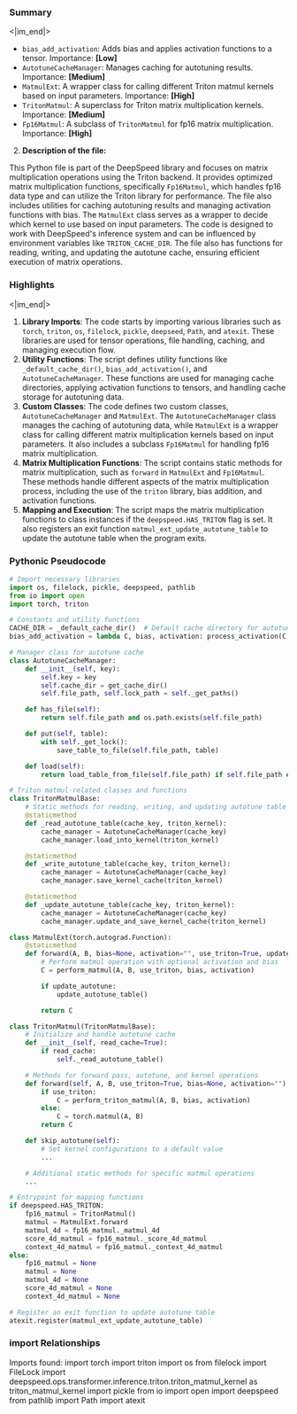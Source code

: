 

### Summary

<|im_end|>

* `bias_add_activation`: Adds bias and applies activation functions to a tensor. Importance: **[Low]**
* `AutotuneCacheManager`: Manages caching for autotuning results. Importance: **[Medium]**
* `MatmulExt`: A wrapper class for calling different Triton matmul kernels based on input parameters. Importance: **[High]**
* `TritonMatmul`: A superclass for Triton matrix multiplication kernels. Importance: **[Medium]**
* `Fp16Matmul`: A subclass of `TritonMatmul` for fp16 matrix multiplication. Importance: **[High]**


2. **Description of the file:**

This Python file is part of the DeepSpeed library and focuses on matrix multiplication operations using the Triton backend. It provides optimized matrix multiplication functions, specifically `Fp16Matmul`, which handles fp16 data type and can utilize the Triton library for performance. The file also includes utilities for caching autotuning results and managing activation functions with bias. The `MatmulExt` class serves as a wrapper to decide which kernel to use based on input parameters. The code is designed to work with DeepSpeed's inference system and can be influenced by environment variables like `TRITON_CACHE_DIR`. The file also has functions for reading, writing, and updating the autotune cache, ensuring efficient execution of matrix operations.

### Highlights

<|im_end|>

1. **Library Imports**: The code starts by importing various libraries such as `torch`, `triton`, `os`, `filelock`, `pickle`, `deepseed`, `Path`, and `atexit`. These libraries are used for tensor operations, file handling, caching, and managing execution flow.
2. **Utility Functions**: The script defines utility functions like `_default_cache_dir()`, `bias_add_activation()`, and `AutotuneCacheManager`. These functions are used for managing cache directories, applying activation functions to tensors, and handling cache storage for autotuning data.
3. **Custom Classes**: The code defines two custom classes, `AutotuneCacheManager` and `MatmulExt`. The `AutotuneCacheManager` class manages the caching of autotuning data, while `MatmulExt` is a wrapper class for calling different matrix multiplication kernels based on input parameters. It also includes a subclass `Fp16Matmul` for handling fp16 matrix multiplication.
4. **Matrix Multiplication Functions**: The script contains static methods for matrix multiplication, such as `forward` in `MatmulExt` and `Fp16Matmul`. These methods handle different aspects of the matrix multiplication process, including the use of the `triton` library, bias addition, and activation functions.
5. **Mapping and Execution**: The script maps the matrix multiplication functions to class instances if the `deepspeed.HAS_TRITON` flag is set. It also registers an exit function `matmul_ext_update_autotune_table` to update the autotune table when the program exits.

### Pythonic Pseudocode

```python
# Import necessary libraries
import os, filelock, pickle, deepspeed, pathlib
from io import open
import torch, triton

# Constants and utility functions
CACHE_DIR = _default_cache_dir()  # Default cache directory for autotune data
bias_add_activation = lambda C, bias, activation: process_activation(C, bias, activation)  # Apply activation function to tensor

# Manager class for autotune cache
class AutotuneCacheManager:
    def __init__(self, key):
        self.key = key
        self.cache_dir = get_cache_dir()
        self.file_path, self.lock_path = self._get_paths()

    def has_file(self):
        return self.file_path and os.path.exists(self.file_path)

    def put(self, table):
        with self._get_lock():
            save_table_to_file(self.file_path, table)

    def load(self):
        return load_table_from_file(self.file_path) if self.file_path else None

# Triton matmul-related classes and functions
class TritonMatmulBase:
    # Static methods for reading, writing, and updating autotune table
    @staticmethod
    def _read_autotune_table(cache_key, triton_kernel):
        cache_manager = AutotuneCacheManager(cache_key)
        cache_manager.load_into_kernel(triton_kernel)

    @staticmethod
    def _write_autotune_table(cache_key, triton_kernel):
        cache_manager = AutotuneCacheManager(cache_key)
        cache_manager.save_kernel_cache(triton_kernel)

    @staticmethod
    def _update_autotune_table(cache_key, triton_kernel):
        cache_manager = AutotuneCacheManager(cache_key)
        cache_manager.update_and_save_kernel_cache(triton_kernel)

class MatmulExt(torch.autograd.Function):
    @staticmethod
    def forward(A, B, bias=None, activation="", use_triton=True, update_autotune=False):
        # Perform matmul operation with optional activation and bias
        C = perform_matmul(A, B, use_triton, bias, activation)

        if update_autotune:
            update_autotune_table()

        return C

class TritonMatmul(TritonMatmulBase):
    # Initialize and handle autotune cache
    def __init__(self, read_cache=True):
        if read_cache:
            self._read_autotune_table()

    # Methods for forward pass, autotune, and kernel operations
    def forward(self, A, B, use_triton=True, bias=None, activation=""):
        if use_triton:
            C = perform_triton_matmul(A, B, bias, activation)
        else:
            C = torch.matmul(A, B)
        return C

    def skip_autotune(self):
        # Set kernel configurations to a default value
        ...

    # Additional static methods for specific matmul operations
    ...

# Entrypoint for mapping functions
if deepspeed.HAS_TRITON:
    fp16_matmul = TritonMatmul()
    matmul = MatmulExt.forward
    matmul_4d = fp16_matmul._matmul_4d
    score_4d_matmul = fp16_matmul._score_4d_matmul
    context_4d_matmul = fp16_matmul._context_4d_matmul
else:
    fp16_matmul = None
    matmul = None
    matmul_4d = None
    score_4d_matmul = None
    context_4d_matmul = None

# Register an exit function to update autotune table
atexit.register(matmul_ext_update_autotune_table)
```


### import Relationships

Imports found:
import torch
import triton
import os
from filelock import FileLock
import deepspeed.ops.transformer.inference.triton.triton_matmul_kernel as triton_matmul_kernel
import pickle
from io import open
import deepspeed
from pathlib import Path
import atexit